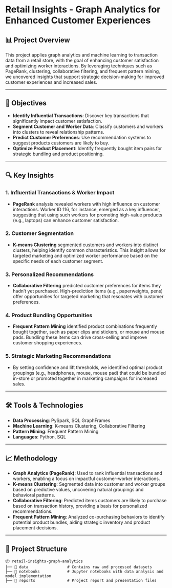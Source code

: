 # Retail Insights - Graph Analytics for Enhanced Customer Experiences

## 📊 Project Overview
This project applies graph analytics and machine learning to transaction data from a retail store, with the goal of enhancing customer satisfaction and optimizing worker interactions. By leveraging techniques such as PageRank, clustering, collaborative filtering, and frequent pattern mining, we uncovered insights that support strategic decision-making for improved customer experiences and increased sales.

---

## 🎯 Objectives
- **Identify Influential Transactions**: Discover key transactions that significantly impact customer satisfaction.
- **Segment Customer and Worker Data**: Classify customers and workers into clusters to reveal relationship patterns.
- **Predict Customer Preferences**: Use recommendation systems to suggest products customers are likely to buy.
- **Optimize Product Placement**: Identify frequently bought item pairs for strategic bundling and product positioning.

---

## 🔍 Key Insights

### 1. **Influential Transactions & Worker Impact**
   - **PageRank** analysis revealed workers with high influence on customer interactions. Worker ID 116, for instance, emerged as a key influencer, suggesting that using such workers for promoting high-value products (e.g., laptops) can enhance customer satisfaction.

### 2. **Customer Segmentation**
   - **K-means Clustering** segmented customers and workers into distinct clusters, helping identify common characteristics. This insight allows for targeted marketing and optimized worker performance based on the specific needs of each customer segment.

### 3. **Personalized Recommendations**
   - **Collaborative Filtering** predicted customer preferences for items they hadn’t yet purchased. High-prediction items (e.g., paperweights, pens) offer opportunities for targeted marketing that resonates with customer preferences.

### 4. **Product Bundling Opportunities**
   - **Frequent Pattern Mining** identified product combinations frequently bought together, such as paper clips and stickers, or mouse and mouse pads. Bundling these items can drive cross-selling and improve customer shopping experiences.

### 5. **Strategic Marketing Recommendations**
   - By setting confidence and lift thresholds, we identified optimal product groupings (e.g., headphones, mouse, mouse pad) that could be bundled in-store or promoted together in marketing campaigns for increased sales.

---

## 🛠️ Tools & Technologies
- **Data Processing**: PySpark, SQL GraphFrames
- **Machine Learning**: K-means Clustering, Collaborative Filtering
- **Pattern Mining**: Frequent Pattern Mining
- **Languages**: Python, SQL

---

## 📈 Methodology

- **Graph Analytics (PageRank)**: Used to rank influential transactions and workers, enabling a focus on impactful customer-worker interactions.
- **K-means Clustering**: Segmented data into customer and worker groups based on predictive values, uncovering natural groupings and behavioral patterns.
- **Collaborative Filtering**: Predicted items customers are likely to purchase based on transaction history, providing a basis for personalized recommendations.
- **Frequent Pattern Mining**: Analyzed co-purchasing behaviors to identify potential product bundles, aiding strategic inventory and product placement decisions.

---

## 📂 Project Structure
```plaintext
📦 retail-insights-graph-analytics
├── 📁 data                 # Contains raw and processed datasets
├── 📁 notebooks            # Jupyter notebooks with data analysis and model implementation
├── 📁 reports              # Project report and presentation files

